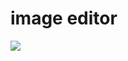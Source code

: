 # image editor

<img src="[https://github.com/favicon.ico](https://user-images.githubusercontent.com/40795940/198161465-65c809d5-f556-4237-8339-0889a9caa28b.png) width=350">


